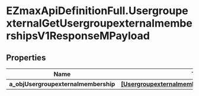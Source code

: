 # EZmaxApiDefinitionFull.UsergroupexternalGetUsergroupexternalmembershipsV1ResponseMPayload

## Properties

Name | Type | Description | Notes
------------ | ------------- | ------------- | -------------
**a_objUsergroupexternalmembership** | [**[UsergroupexternalmembershipResponseCompound]**](UsergroupexternalmembershipResponseCompound.md) |  | 


